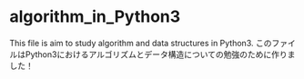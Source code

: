# algorithm_in_Python3

This file is aim to study algorithm and data structures in Python3.
このファイルはPython3におけるアルゴリズムとデータ構造についての勉強のために作りました！
